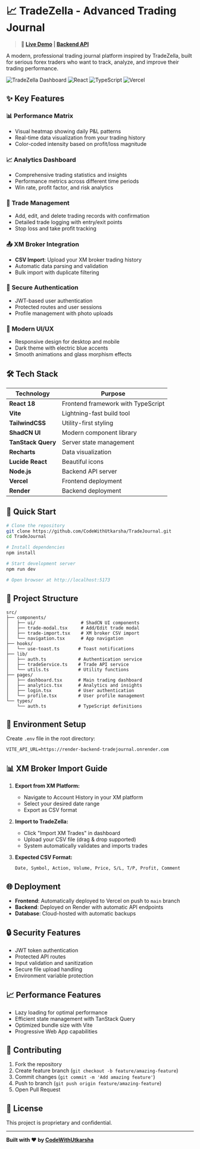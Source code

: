 # 📈 TradeZella - Advanced Trading Journal

> **🚀 [Live Demo](https://trade-track-phi.vercel.app) | [Backend API](https://render-backend-tradejournal.onrender.com)**

A modern, professional trading journal platform inspired by TradeZella, built for serious forex traders who want to track, analyze, and improve their trading performance.

![TradeZella Dashboard](https://img.shields.io/badge/Status-Live-brightgreen) ![React](https://img.shields.io/badge/React-18-blue) ![TypeScript](https://img.shields.io/badge/TypeScript-5-blue) ![Vercel](https://img.shields.io/badge/Deployed%20on-Vercel-black)

## ✨ Key Features

### 📊 **Performance Matrix**

- Visual heatmap showing daily P&L patterns
- Real-time data visualization from your trading history
- Color-coded intensity based on profit/loss magnitude

### 📈 **Analytics Dashboard**

- Comprehensive trading statistics and insights
- Performance metrics across different time periods
- Win rate, profit factor, and risk analytics

### 💼 **Trade Management**

- Add, edit, and delete trading records with confirmation
- Detailed trade logging with entry/exit points
- Stop loss and take profit tracking

### 📤 **XM Broker Integration**

- **CSV Import**: Upload your XM broker trading history
- Automatic data parsing and validation
- Bulk import with duplicate filtering

### 🔐 **Secure Authentication**

- JWT-based user authentication
- Protected routes and user sessions
- Profile management with photo uploads

### 🎨 **Modern UI/UX**

- Responsive design for desktop and mobile
- Dark theme with electric blue accents
- Smooth animations and glass morphism effects

## 🛠 Tech Stack

| Technology         | Purpose                            |
| ------------------ | ---------------------------------- |
| **React 18**       | Frontend framework with TypeScript |
| **Vite**           | Lightning-fast build tool          |
| **TailwindCSS**    | Utility-first styling              |
| **ShadCN UI**      | Modern component library           |
| **TanStack Query** | Server state management            |
| **Recharts**       | Data visualization                 |
| **Lucide React**   | Beautiful icons                    |
| **Node.js**        | Backend API server                 |
| **Vercel**         | Frontend deployment                |
| **Render**         | Backend deployment                 |

## 🚀 Quick Start

```bash
# Clone the repository
git clone https://github.com/CodeWithUtkarsha/TradeJournal.git
cd TradeJournal

# Install dependencies
npm install

# Start development server
npm run dev

# Open browser at http://localhost:5173
```

## 📁 Project Structure

```
src/
├── components/
│   ├── ui/                 # ShadCN UI components
│   ├── trade-modal.tsx     # Add/Edit trade modal
│   ├── trade-import.tsx    # XM broker CSV import
│   └── navigation.tsx      # App navigation
├── hooks/
│   └── use-toast.ts       # Toast notifications
├── lib/
│   ├── auth.ts            # Authentication service
│   ├── tradeService.ts    # Trade API service
│   └── utils.ts           # Utility functions
├── pages/
│   ├── dashboard.tsx      # Main trading dashboard
│   ├── analytics.tsx      # Analytics and insights
│   ├── login.tsx          # User authentication
│   └── profile.tsx        # User profile management
└── types/
    └── auth.ts            # TypeScript definitions
```

## 🔧 Environment Setup

Create `.env` file in the root directory:

```env
VITE_API_URL=https://render-backend-tradejournal.onrender.com
```

## 📊 XM Broker Import Guide

1. **Export from XM Platform:**

   - Navigate to Account History in your XM platform
   - Select your desired date range
   - Export as CSV format

2. **Import to TradeZella:**

   - Click "Import XM Trades" in dashboard
   - Upload your CSV file (drag & drop supported)
   - System automatically validates and imports trades

3. **Expected CSV Format:**
   ```
   Date, Symbol, Action, Volume, Price, S/L, T/P, Profit, Comment
   ```

## 🌐 Deployment

- **Frontend**: Automatically deployed to Vercel on push to `main` branch
- **Backend**: Deployed on Render with automatic API endpoints
- **Database**: Cloud-hosted with automatic backups

## 🔒 Security Features

- JWT token authentication
- Protected API routes
- Input validation and sanitization
- Secure file upload handling
- Environment variable protection

## 📈 Performance Features

- Lazy loading for optimal performance
- Efficient state management with TanStack Query
- Optimized bundle size with Vite
- Progressive Web App capabilities

## 🤝 Contributing

1. Fork the repository
2. Create feature branch (`git checkout -b feature/amazing-feature`)
3. Commit changes (`git commit -m 'Add amazing feature'`)
4. Push to branch (`git push origin feature/amazing-feature`)
5. Open Pull Request

## 📄 License

This project is proprietary and confidential.

---

**Built with ❤️ by [CodeWithUtkarsha](https://github.com/CodeWithUtkarsha)**
